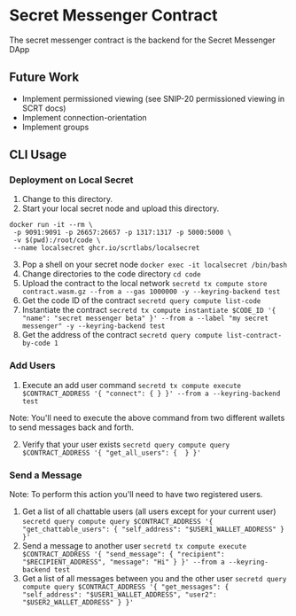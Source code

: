 # Secret Messenger Contract
The secret messenger contract is the backend for the Secret Messenger DApp

## Future Work
- Implement permissioned viewing (see SNIP-20 permissioned viewing in SCRT docs)
- Implement connection-orientation
- Implement groups

## CLI Usage
### Deployment on Local Secret
1. Change to this directory.
2. Start your local secret node and upload this directory. 
```
docker run -it --rm \
 -p 9091:9091 -p 26657:26657 -p 1317:1317 -p 5000:5000 \
 -v $(pwd):/root/code \
 --name localsecret ghcr.io/scrtlabs/localsecret
```
3. Pop a shell on your secret node `docker exec -it localsecret /bin/bash`
4. Change directories to the code directory `cd code`
5. Upload the contract to the local network  `secretd tx compute store contract.wasm.gz --from a --gas 1000000 -y --keyring-backend test`
6. Get the code ID of the contract `secretd query compute list-code`
7. Instantiate the contract `secretd tx compute instantiate $CODE_ID '{ "name": "secret messenger beta" }' --from a --label "my secret messenger" -y --keyring-backend test`
8. Get the address of the contract `secretd query compute list-contract-by-code 1`

### Add Users
1. Execute an add user command `secretd tx compute execute $CONTRACT_ADDRESS '{ "connect": { } }' --from a --keyring-backend test`

Note: You'll need to execute the above command from two different wallets to send messages back and forth.

2. Verify that your user exists `secretd query compute query $CONTRACT_ADDRESS '{ "get_all_users": {  } }'`

### Send a Message
Note: To perform this action you'll need to have two registered users.
1. Get a list of all chattable users (all users except for your current user) `secretd query compute query $CONTRACT_ADDRESS '{ "get_chattable_users": { "self_address": "$USER1_WALLET_ADDRESS" } }'`
2. Send a message to another user `secretd tx compute execute $CONTRACT_ADDRESS '{ "send_message": { "recipient": "$RECIPIENT_ADDRESS", "message": "Hi" } }' --from a --keyring-backend test`
3. Get a list of all messages between you and the other user `secretd query compute query $CONTRACT_ADDRESS '{ "get_messages": { "self_address": "$USER1_WALLET_ADDRESS", "user2": "$USER2_WALLET_ADDRESS" } }'`